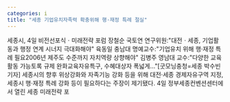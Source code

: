 ```yaml
---
categories: i
title: "세종 기업유치자족력 확충위해 행·재정 특례 절실"
---
```

세종시, 4일 비전선포식ㆍ미래전략 포럼 장철순 국토연 연구위원:"대전ㆍ세종, 기업활동과 행정 연계 시너지 극대화해야" 육동일 충남대 명예교수:"기업유치 위해 행·재정 특례 필요2006년 제주도 수준까지 자치역량 상향해야" 김병주 영남대 교수:"다양한 교육활동 가능토록 규제 완화교육자유특구, 수혜대상자 폭넓게..."[굿모닝충청=세종 박수빈 기자] 세종시의 향후 위상강화와 자족기능 강화 등을 위해 대전·세종 경제자유구역 지정, 세종시 행·재정 특례 강화 등이 필요하다는 주장이 제기됐다. 4일 정부세종컨벤션센터에서 열린 세종 미래전략 포